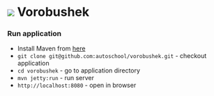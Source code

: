 # ![](https://raw.githubusercontent.com/autoschool/switter/master/src/main/webapp/public/app/img/sparow-48x24.png) Vorobushek

### Run application

  * Install Maven from [here](http://maven.apache.org)
  * `git clone git@github.com:autoschool/vorobushek.git` - checkout application
  * `cd vorobushek` - go to application directory
  * `mvn jetty:run` - run server
  * `http://localhost:8080` - open in browser
